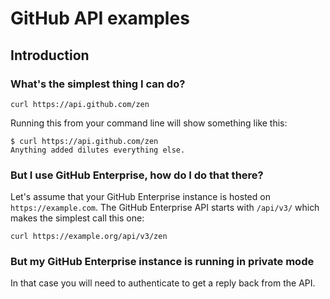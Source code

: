 # GitHub API examples

## Introduction

### What's the simplest thing I can do?

```
curl https://api.github.com/zen
```

Running this from your command line will show something like this:

```
$ curl https://api.github.com/zen
Anything added dilutes everything else.
```

### But I use GitHub Enterprise, how do I do that there?

Let's assume that your GitHub Enterprise instance is hosted on `https://example.com`.
The GitHub Enterprise API starts with `/api/v3/` which makes the simplest call this one:

```
curl https://example.org/api/v3/zen
```

### But my GitHub Enterprise instance is running in private mode

In that case you will need to authenticate to get a reply back from the API.

